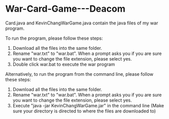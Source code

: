 # War-Card-Game---Deacom
Card.java and KevinChangWarGame.java contain the java files of my war program. 

To run the program, please follow these steps:
  1. Download all the files into the same folder. 
  2. Rename "war.txt" to "war.bat". When a prompt asks you if you are sure you want to change the file extension, please select yes.
  3. Double click war.bat to execute the war program

Alternatively, to run the program from the command line, please follow these steps:
  1. Download all the files into the same folder. 
  2. Rename "war.txt" to "war.bat". When a prompt asks you if you are sure you want to change the file extension, please select yes.
  3. Execute "java -jar KevinChangWarGame.jar" in the command line (Make sure your directory is directed to where the files are    downloaded to)
